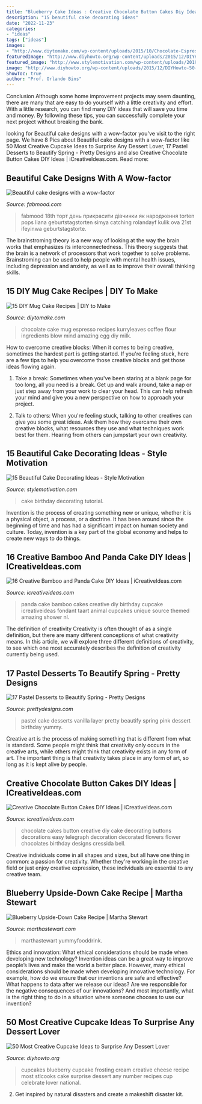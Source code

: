 ```yaml
---
title: "Blueberry Cake Ideas : Creative Chocolate Button Cakes Diy Ideas"
description: "15 beautiful cake decorating ideas"
date: "2022-11-23"
categories:
- "ideas"
tags: ["ideas"]
images:
- "http://www.diytomake.com/wp-content/uploads/2015/10/Chocolate-Espresso-Mug-Cake.jpg"
featuredImage: "http://www.diyhowto.org/wp-content/uploads/2015/12/DIYHowto-50-Most-Creative-Cupcake-Ideas-to-Surprise-Any-Dessert-Lover38-600x616.jpg"
featured_image: "http://www.stylemotivation.com/wp-content/uploads/2019/08/maxresdefault-4.jpg"
image: "http://www.diyhowto.org/wp-content/uploads/2015/12/DIYHowto-50-Most-Creative-Cupcake-Ideas-to-Surprise-Any-Dessert-Lover38-600x616.jpg"
ShowToc: true
author: "Prof. Orlando Bins"
---
```



Conclusion
Although some home improvement projects may seem daunting, there are many that are easy to do yourself with a little creativity and effort. With a little research, you can find many DIY ideas that will save you time and money. By following these tips, you can successfully complete your next project without breaking the bank.

	

		
looking for Beautiful cake designs with a wow-factor you've visit to the right page. We have 8 Pics about Beautiful cake designs with a wow-factor like 50 Most Creative Cupcake Ideas to Surprise Any Dessert Lover, 17 Pastel Desserts to Beautify Spring - Pretty Designs and also Creative Chocolate Button Cakes DIY Ideas | iCreativeIdeas.com. Read more:
		
    
## Beautiful Cake Designs With A Wow-factor

<img loading=lazy src="https://www.fabmood.com/inspiration/wp-content/uploads/2020/03/birthday-cake-ideas-16.jpg" onerror="this.onerror=null;this.src='https://tse2.mm.bing.net/th?id=OIP.sQWeGsUsFZJ6cLO6c1IP1QHaMG&amp;pid=15.1';" alt="Beautiful cake designs with a wow-factor">

_Source: fabmood.com_

>fabmood 18th торт день прикрасити дівчинки як народження torten pops liana geburtstagstorten simya catching rolandayf kulik ova 21st ifeyinwa geburtstagstorte. 

	

The brainstroming theory is a new way of looking at the way the brain works that emphasizes its interconnectedness. This theory suggests that the brain is a network of processors that work together to solve problems. Brainstroming can be used to help people with mental health issues, including depression and anxiety, as well as to improve their overall thinking skills.

    
## 15 DIY Mug Cake Recipes | DIY To Make

<img loading=lazy src="http://www.diytomake.com/wp-content/uploads/2015/10/Chocolate-Espresso-Mug-Cake.jpg" onerror="this.onerror=null;this.src='https://tse2.mm.bing.net/th?id=OIP.WqsWKGrF_7jGTZxh734SFwHaLG&amp;pid=15.1';" alt="15 DIY Mug Cake Recipes | DIY to Make">

_Source: diytomake.com_

>chocolate cake mug espresso recipes kurryleaves coffee flour ingredients blow mind amazing egg diy milk. 

	

How to overcome creative blocks:
When it comes to being creative, sometimes the hardest part is getting started. If you're feeling stuck, here are a few tips to help you overcome those creative blocks and get those ideas flowing again.
1. Take a break: Sometimes when you've been staring at a blank page for too long, all you need is a break. Get up and walk around, take a nap or just step away from your work to clear your head. This can help refresh your mind and give you a new perspective on how to approach your project.

2. Talk to others: When you're feeling stuck, talking to other creatives can give you some great ideas. Ask them how they overcame their own creative blocks, what resources they use and what techniques work best for them. Hearing from others can jumpstart your own creativity.


    
## 15 Beautiful Cake Decorating Ideas - Style Motivation

<img loading=lazy src="http://www.stylemotivation.com/wp-content/uploads/2019/08/maxresdefault-4.jpg" onerror="this.onerror=null;this.src='https://tse1.mm.bing.net/th?id=OIP.FsbvsuBTv9jsEEG0mboDeAHaEK&amp;pid=15.1';" alt="15 Beautiful Cake Decorating Ideas - Style Motivation">

_Source: stylemotivation.com_

>cake birthday decorating tutorial. 

	

Invention is the process of creating something new or unique, whether it is a physical object, a process, or a doctrine. It has been around since the beginning of time and has had a significant impact on human society and culture. Today, invention is a key part of the global economy and helps to create new ways to do things.

    
## 16 Creative Bamboo And Panda Cake DIY Ideas | ICreativeIdeas.com

<img loading=lazy src="http://www.icreativeideas.com/wp-content/uploads/2014/06/panda-cake-5.jpg?40bf83" onerror="this.onerror=null;this.src='https://tse3.mm.bing.net/th?id=OIP.vXuCyMBtrVbddfTthm8N1gHaKw&amp;pid=15.1';" alt="16 Creative Bamboo and Panda Cake DIY Ideas | iCreativeIdeas.com">

_Source: icreativeideas.com_

>panda cake bamboo cakes creative diy birthday cupcake icreativeideas fondant taart animal cupcakes unique source themed amazing shower nl. 

	

The definition of creativity
Creativity is often thought of as a single definition, but there are many different conceptions of what creativity means. In this article, we will explore three different definitions of creativity, to see which one most accurately describes the definition of creativity currently being used.

    
## 17 Pastel Desserts To Beautify Spring - Pretty Designs

<img loading=lazy src="http://www.prettydesigns.com/wp-content/uploads/2015/03/Vanilla-Layer-Cake.jpg" onerror="this.onerror=null;this.src='https://tse3.mm.bing.net/th?id=OIP.2CcVUrp0yJz78_qXJzASMgHaK3&amp;pid=15.1';" alt="17 Pastel Desserts to Beautify Spring - Pretty Designs">

_Source: prettydesigns.com_

>pastel cake desserts vanilla layer pretty beautify spring pink dessert birthday yummy. 

	

Creative art is the process of making something that is different from what is standard. Some people might think that creativity only occurs in the creative arts, while others might think that creativity exists in any form of art. The important thing is that creativity takes place in any form of art, so long as it is kept alive by people.

    
## Creative Chocolate Button Cakes DIY Ideas | ICreativeIdeas.com

<img loading=lazy src="http://www.icreativeideas.com/wp-content/uploads/2014/06/Creative-Chocolate-Button-Cakes-DIY-Ideas.jpg?ae727b" onerror="this.onerror=null;this.src='https://tse4.mm.bing.net/th?id=OIP.i6EKRn5qZVklJerLlk8E6AHaEo&amp;pid=15.1';" alt="Creative Chocolate Button Cakes DIY Ideas | iCreativeIdeas.com">

_Source: icreativeideas.com_

>chocolate cakes button creative diy cake decorating buttons decorations easy telegraph decoration decorated flowers flower chocolates birthday designs cressida bell. 

	

Creative individuals come in all shapes and sizes, but all have one thing in common: a passion for creativity. Whether they're working in the creative field or just enjoy creative expression, these individuals are essential to any creative team.

    
## Blueberry Upside-Down Cake Recipe | Martha Stewart

<img loading=lazy src="http://assets.marthastewart.com/styles/wmax-1500/d12/qc_0699_cake/qc_0699_cake_sq.jpg?itok=BlF_43iH" onerror="this.onerror=null;this.src='https://tse3.mm.bing.net/th?id=OIP.0T6wu_kvAlpCBwLFu1q-7wD6D6&amp;pid=15.1';" alt="Blueberry Upside-Down Cake Recipe | Martha Stewart">

_Source: marthastewart.com_

>marthastewart yummyfooddrink. 

	

Ethics and innovation: What ethical considerations should be made when developing new technology?
Invention ideas can be a great way to improve people’s lives and make the world a better place. However, many ethical considerations should be made when developing innovative technology. For example, how do we ensure that our inventions are safe and effective? What happens to data after we release our ideas? Are we responsible for the negative consequences of our innovations? And most importantly, what is the right thing to do in a situation where someone chooses to use our invention?

    
## 50 Most Creative Cupcake Ideas To Surprise Any Dessert Lover

<img loading=lazy src="http://www.diyhowto.org/wp-content/uploads/2015/12/DIYHowto-50-Most-Creative-Cupcake-Ideas-to-Surprise-Any-Dessert-Lover38-600x616.jpg" onerror="this.onerror=null;this.src='https://tse1.mm.bing.net/th?id=OIP.BWXrpIQBA6haBRGyacvcbwHaHm&amp;pid=15.1';" alt="50 Most Creative Cupcake Ideas to Surprise Any Dessert Lover">

_Source: diyhowto.org_

>cupcakes blueberry cupcake frosting cream creative cheese recipe most stlcooks cake surprise dessert any number recipes cup celebrate lover national. 

	

2. Get inspired by natural disasters and create a makeshift disaster kit.

